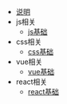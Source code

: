 * [说明](/)
* js相关
    - [js基础](js/baseJs)
* css相关
  * [css基础](css/baseCSS)
* vue相关
    * [vue基础](vue/baseVue)
* react相关
     * [react基础](react/baseReact)
